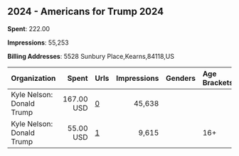 ## 2024 - Americans for Trump 2024 
**Spent**: 222.00

**Impressions**: 55,253

**Billing Addresses**: 5528 Sunbury Place,Kearns,84118,US

|Organization|Spent|Urls|Impressions|Genders|Age Brackets|Country Codes|
|:---|---:|:---|---:|:---|:---|:---|
|Kyle Nelson: Donald Trump|167.00 USD|[0](https://www.snap.com/political-ads/asset/95792ad42371e643c5eda5df0a99f8af1944d9118e302b1e9321730747285d48?mediaType=jpeg)|45,638|||united states|
|Kyle Nelson: Donald Trump|55.00 USD|[1](https://www.snap.com/political-ads/asset/888edad6079820e0a214c1566e39f60e0f54c739afd7bb13e35118df8e0de996?mediaType=jpeg)|9,615||16+|united states|

